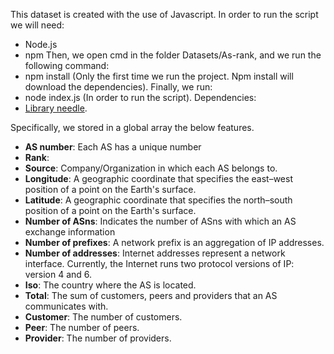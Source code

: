 This dataset is created with the use of Javascript. 
In order to run the script we will need:
* Node.js
* npm
Then, we open cmd in the folder Datasets/As-rank, and we run the following command:
* npm install (Only the first time we run the project. Npm install will download the dependencies).
Finally, we run:
* node index.js (In order to run the script).
Dependencies:
* [Library needle](https://github.com/tomas/needle?fbclid=IwAR31rnPqzQJtBp-XWnku2ld5bsaVZiSAurAH1MOEe2XFT632f0bTlND5HKQ).

Specifically, we stored in a global array the below features.
* **AS number**: Each AS has a unique number
* **Rank**:
* **Source**: Company/Organization in which each AS belongs to.
* **Longitude**: A geographic coordinate that specifies the east–west position of a point on the Earth's surface.
* **Latitude**: A geographic coordinate that specifies the north–south position of a point on the Earth's surface.
* **Number of ASns**: Indicates the number of ASns with which an AS exchange information
* **Number of prefixes**: A network prefix is an aggregation of IP addresses.
* **Number of addresses**: Internet addresses represent a network interface. Currently, the Internet runs two protocol versions of IP: version 4 and 6.
* **Iso**: The country where the AS is located.
* **Total**: The sum of customers, peers and providers that an AS communicates with.
* **Customer**: The number of customers.
* **Peer**: The number of peers.
* **Provider**: The number of providers.